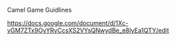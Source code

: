 Camel Game Guidlines

https://docs.google.com/document/d/1Xc-vGM7ZTx9OyYRyCcsXS2VYsQNwydBe_e8IyEa1QTY/edit